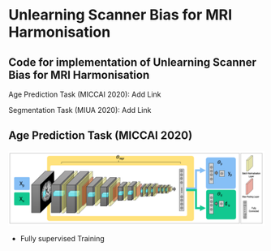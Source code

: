 # Unlearning Scanner Bias for MRI Harmonisation
## Code for implementation of Unlearning Scanner Bias for MRI Harmonisation

Age Prediction Task (MICCAI 2020): Add Link

Segmentation Task (MIUA 2020): Add Link

Age Prediction Task (MICCAI 2020)
---------------------------------
![GitHub Logo](/figures/network_architecture.png)

- Fully supervised Training 









